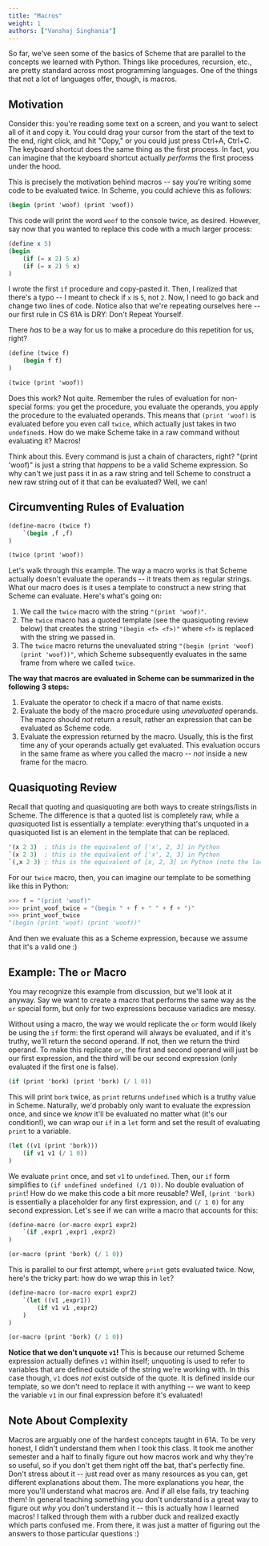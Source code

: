 ```yaml
---
title: "Macros"
weight: 1
authors: ["Vanshaj Singhania"]
---
```


So far, we've seen some of the basics of Scheme that are parallel to the concepts we learned with Python. Things like procedures, recursion, etc., are pretty standard across most programming languages. One of the things that not a lot of languages offer, though, is macros.

## Motivation

Consider this: you're reading some text on a screen, and you want to select all of it and copy it. You could drag your cursor from the start of the text to the end, right click, and hit "Copy," or you could just press Ctrl+A, Ctrl+C. The keyboard shortcut does the same thing as the first process. In fact, you can imagine that the keyboard shortcut actually *performs* the first process under the hood.

This is precisely the motivation behind macros -- say you're writing some code to be evaluated twice. In Scheme, you could achieve this as follows:

```scheme
(begin (print 'woof) (print 'woof))
```

This code will print the word `woof` to the console twice, as desired. However, say now that you wanted to replace this code with a much larger process:

```scheme
(define x 5)
(begin
    (if (= x 2) 5 x)
    (if (= x 2) 5 x)
)
```

I wrote the first `if` procedure and copy-pasted it. Then, I realized that there's a typo -- I meant to check if `x` is `5`, not `2`. Now, I need to go back and change two lines of code. Notice also that we're repeating ourselves here -- our first rule in CS 61A is DRY: Don't Repeat Yourself.

There *has* to be a way for us to make a procedure do this repetition for us, right?

```scheme
(define (twice f)
    (begin f f)
)

(twice (print 'woof))
```

Does this work? Not quite. Remember the rules of evaluation for non-special forms: you get the procedure, you evaluate the operands, you apply the procedure to the evaluated operands. This means that `(print 'woof)` is evaluated before you even call `twice`, which actually just takes in two `undefined`s. How do we make Scheme take in a raw command without evaluating it? Macros!

Think about this. Every command is just a chain of characters, right? "(print 'woof)" is just a string that *happens* to be a valid Scheme expression. So why can't we just pass it in as a raw string and tell Scheme to construct a new raw string out of it that can be evaluated? Well, we can!

## Circumventing Rules of Evaluation

```scheme
(define-macro (twice f)
    `(begin ,f ,f)
)

(twice (print 'woof))
```

Let's walk through this example. The way a macro works is that Scheme actually doesn't evaluate the operands -- it treats them as regular strings. What our macro does is it uses a template to construct a new string that Scheme can evaluate. Here's what's going on:

1. We call the `twice` macro with the string `"(print 'woof)"`.
2. The `twice` macro has a quoted template (see the quasiquoting review below) that creates the string `"(begin <f> <f>)"` where `<f>` is replaced with the string we passed in.
3. The `twice` macro returns the unevaluated string `"(begin (print 'woof) (print 'woof))"`, which Scheme subsequently evaluates in the same frame from where we called `twice`.

**The way that macros are evaluated in Scheme can be summarized in the following 3 steps:**
1. Evaluate the operator to check if a macro of that name exists.
2. Evaluate the body of the macro procedure using *unevaluated* operands. The macro should *not* return a result, rather an expression that can be evaluated as Scheme code.
3. Evaluate the expression returned by the macro. Usually, this is the first time any of your operands actually get evaluated. This evaluation occurs in the same frame as where you called the macro -- *not* inside a new frame for the macro.

## Quasiquoting Review
Recall that quoting and quasiquoting are both ways to create strings/lists in Scheme. The difference is that a quoted list is completely raw, while a *quasi*quoted list is essentially a template: everything that's unquoted in a quasiquoted list is an element in the template that can be replaced.

```scheme
'(x 2 3)  ; this is the equivalent of ['x', 2, 3] in Python
`(x 2 3)  ; this is the equivalent of ['x', 2, 3] in Python
`(,x 2 3) ; this is the equivalent of [x, 2, 3] in Python (note the lack of quotes around `x`)
```

For our `twice` macro, then, you can imagine our template to be something like this in Python:

```python
>>> f = "(print 'woof)"
>>> print_woof_twice = "(begin " + f + " " + f + ")"
>>> print_woof_twice
"(begin (print 'woof) (print 'woof))"
```

And then we evaluate this as a Scheme expression, because we assume that it's a valid one :)

## Example: The `or` Macro
You may recognize this example from discussion, but we'll look at it anyway. Say we want to create a macro that performs the same way as the `or` special form, but only for two expressions because variadics are messy.

Without using a macro, the way we would replicate the `or` form would likely be using the `if` form: the first operand will always be evaluated, and if it's truthy, we'll return the second operand. If not, then we return the third operand. To make this replicate `or`, the first and second operand will just be our first expression, and the third will be our second expression (only evaluated if the first one is false).

```scheme
(if (print 'bork) (print 'bork) (/ 1 0))
```

This will print `bork` twice, as `print` returns `undefined` which is a truthy value in Scheme. Naturally, we'd probably only want to evaluate the expression once, and since we *know* it'll be evaluated no matter what (it's our condition!), we can wrap our `if` in a `let` form and set the result of evaluating `print` to a variable.

```scheme
(let ((v1 (print 'bork)))
    (if v1 v1 (/ 1 0))
)
```

We evaluate `print` once, and set `v1` to `undefined`. Then, our `if` form simplifies to `(if undefined undefined (/1 0))`. No double evaluation of `print`! How do we make this code a bit more reusable? Well, `(print 'bork)` is essentially a placeholder for any first expression, and `(/ 1 0)` for any second expression. Let's see if we can write a macro that accounts for this:

```scheme
(define-macro (or-macro expr1 expr2)
    `(if ,expr1 ,expr1 ,expr2)
)

(or-macro (print 'bork) (/ 1 0))
```

This is parallel to our first attempt, where `print` gets evaluated twice. Now, here's the tricky part: how do we wrap this in `let`?

```scheme
(define-macro (or-macro expr1 expr2)
    `(let ((v1 ,expr1))
        (if v1 v1 ,expr2)
    )
)

(or-macro (print 'bork) (/ 1 0))
```

**Notice that we don't unquote `v1`!** This is because our returned Scheme expression actually defines `v1` within itself; unquoting is used to refer to variables that are defined outside of the string we're working with. In this case though, `v1` does *not* exist outside of the quote. It is defined inside our template, so we don't need to replace it with anything -- we want to keep the variable `v1` in our final expression before it's evaluated!

## Note About Complexity
Macros are arguably one of the hardest concepts taught in 61A. To be very honest, I didn't understand them when I took this class. It took me another semester and a half to finally figure out how macros work and why they're so useful, so if you don't get them right off the bat, that's perfectly fine. Don't stress about it -- just read over as many resources as you can, get different explanations about them. The more explanations you hear, the more you'll understand what macros are. And if all else fails, try teaching them! In general teaching something you don't understand is a great way to figure out *why* you don't understand it -- this is actually how I learned macros! I talked through them with a rubber duck and realized exactly which parts confused me. From there, it was just a matter of figuring out the answers to those particular questions :)
